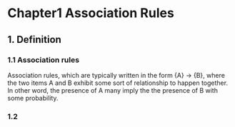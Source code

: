 # Chapter1 Association Rules 

## 1. Definition  
### 1.1 Association rules
Association rules, which are typically written in the form {A} → {B}, where the two items A and B exhibit some sort of relationship to happen together.  
In other word, the presence of A many imply the the presence of B with some probability.  

### 1.2 
